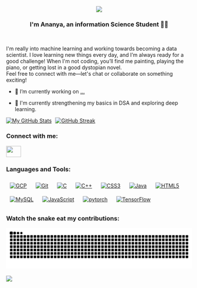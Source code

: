 <div align="center">
  <img src="https://github.com/rishavanand/github-profilinator/blob/master/src/images/greetings.gif" align="center" style="width: 50%" />
</div>  

### <div align="center">I'm Ananya, an information Science Student 👨‍💻 </div>  
<br/>

I'm really into machine learning and working towards becoming a data scientist. I love learning new things every day, and I’m always ready for a good challenge! When I'm not coding, you’ll find me painting, playing the piano, or getting lost in a good dystopian novel.<br/>Feel free to connect with me—let's chat or collaborate on something exciting!

- 🔭 I’m currently working on [...]()  
  

- 🌱 I'm currently strengthening my basics in DSA and exploring deep learning.

<div style="display: flex; align-items: center;">
  <a href="https://github.com/ananas304">
    <img src="https://github-readme-stats.vercel.app/api/?username=ananas304&count_private=true&theme=tokyonight&show_icons=true" alt="My GitHub Stats" style="margin-right: 10px;">
  </a>
  <a href="https://git.io/streak-stats">
    <img src="https://github-readme-streak-stats.herokuapp.com?user=ananas304&theme=tokyonight" alt="GitHub Streak">
  </a>
</div>


### Connect with me:
<p align="left">
 <a href="https://www.linkedin.com/in/ananya-p-pradeep/" target="blank"><img align="center" src="https://raw.githubusercontent.com/rahuldkjain/github-profile-readme-generator/master/src/images/icons/Social/linked-in-alt.svg" height="30" width="40" /></a>
</p>

### Languages and Tools:
<div align="left">  
    <a href="https://cloud.google.com/" target="_blank"><img style="margin: 10px" src="https://profilinator.rishav.dev/skills-assets/google_cloud-icon.svg" alt="GCP" height="50" /></a>  
    <a href="https://github.com/" target="_blank"><img style="margin: 10px" src="https://profilinator.rishav.dev/skills-assets/git-scm-icon.svg" alt="Git" height="50" /></a>  
    <a href="https://www.cprogramming.com/" target="_blank"><img style="margin: 10px" src="https://profilinator.rishav.dev/skills-assets/c-original.svg" alt="C" height="50" /></a>  
    <a href="https://www.cplusplus.com/" target="_blank"><img style="margin: 10px" src="https://profilinator.rishav.dev/skills-assets/cplusplus-original.svg" alt="C++" height="50" /></a>  
    <a href="https://www.w3schools.com/css/" target="_blank"><img style="margin: 10px" src="https://profilinator.rishav.dev/skills-assets/css3-original-wordmark.svg" alt="CSS3" height="50" /></a>  
    <a href="https://www.java.com/" target="_blank"><img style="margin: 10px" src="https://profilinator.rishav.dev/skills-assets/java-original-wordmark.svg" alt="Java" height="50" /></a>  
    <a href="https://en.wikipedia.org/wiki/HTML5" target="_blank"><img style="margin: 10px" src="https://profilinator.rishav.dev/skills-assets/html5-original-wordmark.svg" alt="HTML5" height="50" /></a>  
    <a href="https://www.mysql.com/" target="_blank"><img style="margin: 10px" src="https://profilinator.rishav.dev/skills-assets/mysql-original-wordmark.svg" alt="MySQL" height="50" /></a>  
    <a href="https://www.javascript.com/" target="_blank"><img style="margin: 10px" src="https://profilinator.rishav.dev/skills-assets/javascript-original.svg" alt="JavaScript" height="50" /></a>  
    <a href="https://pytorch.org/" target="_blank"><img style="margin: 10px" src="https://profilinator.rishav.dev/skills-assets/pytorch-icon.svg" alt="pytorch" height="50" /></a>  
    <a href="https://www.tensorflow.org/" target="_blank"><img style="margin: 10px" src="https://profilinator.rishav.dev/skills-assets/tensorflow-icon.svg" alt="TensorFlow" height="50" /></a>  
</div>

### Watch the snake eat my contributions:
![snake gif](https://github.com/ananas304/ananas304/blob/output/github-snake.svg)
<div align="left">
<img src="https://komarev.com/ghpvc/?username=ananas304&&style=flat-square" align="center" />
</div>  
